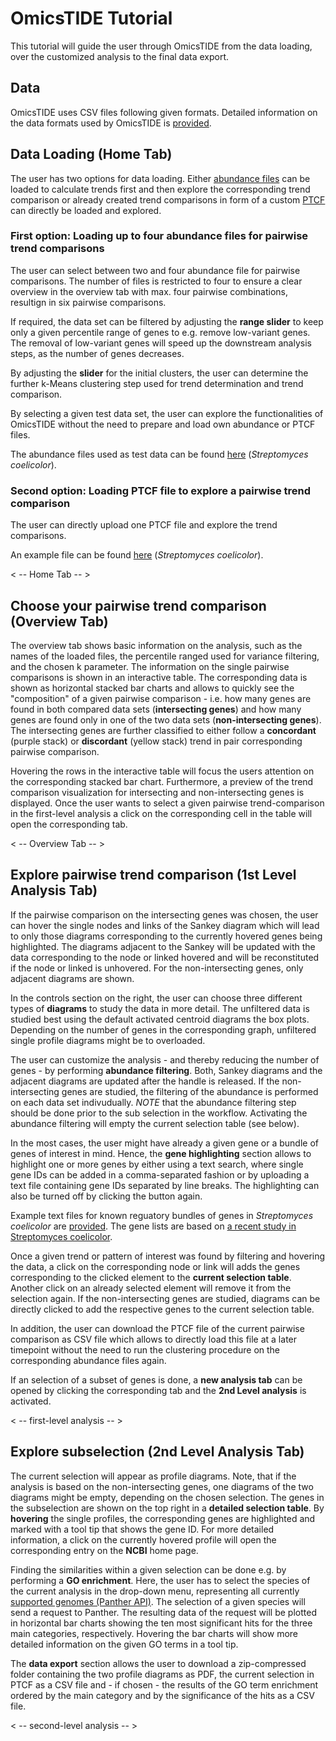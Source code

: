 # OmicsTIDE Tutorial
This tutorial will guide the user through OmicsTIDE from the data loading, over the customized analysis to the final data export.

## Data 
OmicsTIDE uses CSV files following given formats. Detailed information on the data formats used by OmicsTIDE is [provided](DATAFORMATS.md).

## Data Loading (Home Tab)
The user has two options for data loading. Either [abundance files](DATAFORMATS.md/###-Abundance-Data) can be loaded to calculate trends first and then explore the corresponding trend comparison or already created trend comparisons in form of a custom [PTCF](DATAFORMATS.md/###-Pairwise-Trend-Comparison-Format-(PTCF)) can directly be loaded and explored.

### First option: Loading up to four abundance files for pairwise trend comparisons
The user can select between two and four abundance file for pairwise comparisons. The number of files is restricted to four to ensure a clear overview in the overview tab with max. four pairwise combinations, resultign in six pairwise comparisons. 

If required, the data set can be filtered by adjusting the **range slider** to keep only a given percentile range of genes to e.g. remove low-variant genes. The removal of low-variant genes will speed up the downstream analysis steps, as the number of genes decreases. 

By adjusting the **slider** for the initial clusters, the user can determine the further k-Means clustering step used for trend determination and trend comparison. 

By selecting a given test data set, the user can explore the functionalities of OmicsTIDE without the need to prepare and load own abundance or PTCF files. 

The abundance files used as test data can be found [here](../static/data/test_data/qnorm_log2) (*Streptomyces coelicolor*).

### Second option: Loading PTCF file to explore a pairwise trend comparison
The user can directly upload one PTCF file and explore the trend comparisons. 

An example file can be found [here](../static/data/test_data/ptcf) (*Streptomyces coelicolor*).

 < -- Home Tab -- >

## Choose your pairwise trend comparison (Overview Tab)
The overview tab shows basic information on the analysis, such as the names of the loaded files, the percentile ranged used for variance filtering, and the chosen k parameter. The information on the single pairwise comparisons is shown in an interactive table. The corresponding data is shown as horizontal stacked bar charts and allows to quickly see the "composition" of a given pairwise comparison - i.e. how many genes are found in both compared data sets (**intersecting genes**) and how many genes are found only in one of the two data sets (**non-intersecting genes**). The intersecting genes are further classified to either follow a **concordant** (purple stack) or **discordant** (yellow stack) trend in pair corresponding pairwise comparison.

Hovering the rows in the interactive table will focus the users attention on the corresponding stacked bar chart. Furthermore, a preview of the trend comparison visualization for intersecting and non-intersecting genes is displayed. Once the user wants to select a given pairwise trend-comparison in the first-level analysis a click on the corresponding cell in the table will open the corresponding tab. 

< -- Overview Tab -- >

## Explore pairwise trend comparison (1st Level Analysis Tab)

If the pairwise comparison on the intersecting genes was chosen, the user can hover the single nodes and links of the Sankey diagram which will lead to only those diagrams corresponding to the currently hovered genes being highlighted. The diagrams adjacent to the Sankey will be updated with the data corresponding to the node or linked hovered and will be reconstituted if the node or linked is unhovered. For the non-intersecting genes, only adjacent diagrams are shown.

In the controls section on the right, the user can choose three different types of **diagrams** to study the data in more detail. The unfiltered data is studied best using the default activated centroid diagrams the box plots. Depending on the number of genes in the corresponding graph, unfiltered single profile diagrams might be to overloaded.

The user can customize the analysis - and thereby reducing the number of genes - by performing **abundance filtering**. Both, Sankey diagrams and the adjacent diagrams are updated after the handle is released. If the non-intersecting genes are studied, the filtering of the abundance is performed on each data set indivudually. *NOTE* that the abundance filtering step should be done prior to the sub selection in the workflow. Activating the abundance filtering will empty the current selection table (see below).

In the most cases, the user might have already a given gene or a bundle of genes of interest in mind. Hence, the **gene highlighting** section allows to highlight one or more genes by either using a text search, where single gene IDs can be added in a comma-separated fashion or by uploading a text file containing gene IDs separated by line breaks. The highlighting can also be turned off by clicking the button again.

Example text files for known reguatory bundles of genes in *Streptomyces coelicolor* are [provided](../static/data/genelist_Streptomyces_coelicolor/). The gene lists are based on [a recent study in Streptomyces coelicolor](https://www.nature.com/articles/s41598-020-65087-w).

Once a given trend or pattern of interest was found by filtering and hovering the data, a click on the corresponding node or link will adds the genes corresponding to the clicked element to the **current selection table**. Another click on an already selected element will remove it from the selection again. If the non-intersecting genes are studied, diagrams can be directly clicked to add the respective genes to the current selection table.

In addition, the user can download the PTCF file of the current pairwise comparison as CSV file which allows to directly load this file at a later timepoint without the need to run the clustering procedure on the corresponding abundance files again. 

If an selection of a subset of genes is done, a **new analysis tab** can be opened by clicking the corresponding tab and the **2nd Level analysis** is activated. 

< -- first-level analysis -- >

## Explore subselection (2nd Level Analysis Tab)
The current selection will appear as profile diagrams. Note, that if the analysis is based on the non-intersecting genes, one diagrams of the two diagrams might be empty, depending on the chosen selection. The genes in the subselection are shown on the top right in a **detailed selection table**. By **hovering** the single profiles, the corresponding genes are highlighted and marked with a tool tip that shows the gene ID. For more detailed information, a click on the currently hovered profile will open the corresponding entry on the **NCBI** home page.

Finding the similarities within a given selection can be done e.g. by performing a **GO enrichment**. Here, the user has to select the species of the current analysis in the drop-down menu, representing all currently [supported genomes (Panther API)](http://pantherdb.org/services/oai/pantherdb/supportedgenomes). The selection of a given species will send a request to Panther. The resulting data of the request will be plotted in horizontal bar charts showing the ten most significant hits for the three main categories, respectively. Hovering the bar charts will show more detailed information on the given GO terms in a tool tip.

The **data export** section allows the user to download a zip-compressed folder containing the two profile diagrams as PDF, the current selection in PTCF as a CSV file and - if chosen - the results of the GO term enrichment ordered by the main category and by the significance of the hits as a CSV file. 

< -- second-level analysis -- >
